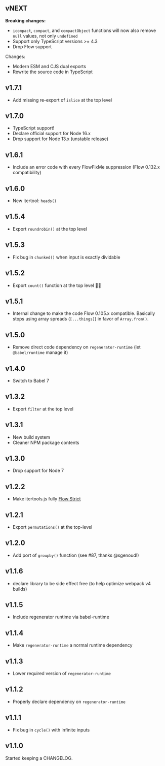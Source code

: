 ## vNEXT

**Breaking changes:**

-   `icompact`, `compact`, and `compactObject` functions will now also remove
    `null` values, not only `undefined`
-   Support only TypeScript versions >= 4.3
-   Drop Flow support

Changes:

-   Modern ESM and CJS dual exports
-   Rewrite the source code in TypeScript

## v1.7.1

-   Add missing re-export of `islice` at the top level

## v1.7.0

-   TypeScript support!
-   Declare official support for Node 16.x
-   Drop support for Node 13.x (unstable release)

## v1.6.1

-   Include an error code with every FlowFixMe suppression
    (Flow 0.132.x compatibility)

## v1.6.0

-   New itertool: `heads()`

## v1.5.4

-   Export `roundrobin()` at the top level

## v1.5.3

-   Fix bug in `chunked()` when input is exactly dividable

## v1.5.2

-   Export `count()` function at the top level 🤦‍♂️

## v1.5.1

-   Internal change to make the code Flow 0.105.x compatible. Basically stops
    using array spreads (`[...things]`) in favor of `Array.from()`.

## v1.5.0

-   Remove direct code dependency on `regenerator-runtime` (let `@babel/runtime`
    manage it)

## v1.4.0

-   Switch to Babel 7

## v1.3.2

-   Export `filter` at the top level

## v1.3.1

-   New build system
-   Cleaner NPM package contents

## v1.3.0

-   Drop support for Node 7

## v1.2.2

-   Make itertools.js fully [Flow Strict](https://flow.org/en/docs/strict/)

## v1.2.1

-   Export `permutations()` at the top-level

## v1.2.0

-   Add port of `groupby()` function (see #87, thanks @sgenoud!)

## v1.1.6

-   declare library to be side effect free (to help optimize webpack v4 builds)

## v1.1.5

-   Include regenerator runtime via babel-runtime

## v1.1.4

-   Make `regenerator-runtime` a normal runtime dependency

## v1.1.3

-   Lower required version of `regenerator-runtime`

## v1.1.2

-   Properly declare dependency on `regenerator-runtime`

## v1.1.1

-   Fix bug in `cycle()` with infinite inputs

## v1.1.0

Started keeping a CHANGELOG.
